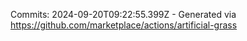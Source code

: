 Commits: 2024-09-20T09:22:55.399Z - Generated via https://github.com/marketplace/actions/artificial-grass
<br>
